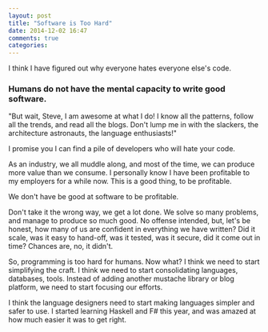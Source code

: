 ```yaml
---
layout: post
title: "Software is Too Hard"
date: 2014-12-02 16:47
comments: true
categories: 
---
```


I think I have figured out why everyone hates everyone else's code.

### Humans do not have the mental capacity to write good software. 

"But wait, Steve, I am awesome at what I do! I know all the patterns,
follow all the trends, and read all the blogs. Don't lump me in with
the slackers, the architecture astronauts, the language enthusiasts!"

I promise you I can find a pile of developers who will hate your code. 

As an industry, we all muddle along, and most of the time, we can
produce more value than we consume. I personally know I have been
profitable to my employers for a while now. This is a good thing, to
be profitable. 

We don't have be good at software to be profitable.

Don't take it the wrong way, we get a lot done. We solve so many
problems, and manage to produce so much good. No offense intended,
but, let's be honest, how many of us are confident in everything we
have written? Did it scale, was it easy to hand-off, was it tested,
was it secure, did it come out in time? Chances are, no, it didn't.

So, programming is too hard for humans. Now what? I think we need to
start simplifying the craft. I think we need to start consolidating
languages, databases, tools. Instead of adding another mustache
library or blog platform, we need to start focusing our efforts. 

I think the language designers need to start making languages simpler
and safer to use. I started learning Haskell and F# this year, and was
amazed at how much easier it was to get right. 




